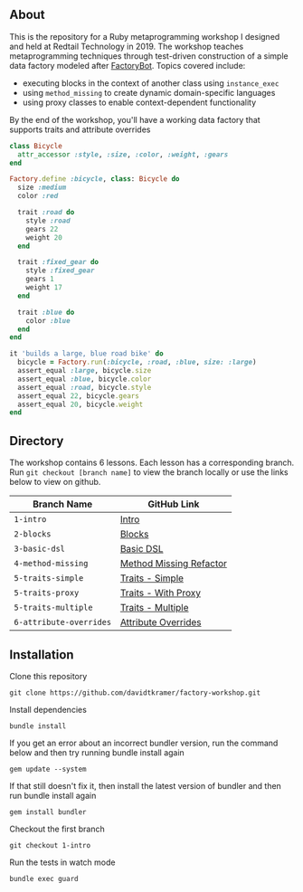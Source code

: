 ## About

This is the repository for a Ruby metaprogramming workshop I designed and held at Redtail Technology in 2019. The workshop teaches metaprogramming techniques through test-driven construction of a simple data factory modeled after [FactoryBot](https://github.com/thoughtbot/factory_bot). Topics covered include:

- executing blocks in the context of another class using `instance_exec`
- using `method_missing` to create dynamic domain-specific languages
- using proxy classes to enable context-dependent functionality

By the end of the workshop, you'll have a working data factory that supports traits and attribute overrides

```ruby
class Bicycle
  attr_accessor :style, :size, :color, :weight, :gears
end

Factory.define :bicycle, class: Bicycle do
  size :medium
  color :red

  trait :road do
    style :road
    gears 22
    weight 20
  end

  trait :fixed_gear do
    style :fixed_gear
    gears 1
    weight 17
  end

  trait :blue do
    color :blue
  end
end

it 'builds a large, blue road bike' do
  bicycle = Factory.run(:bicycle, :road, :blue, size: :large)
  assert_equal :large, bicycle.size
  assert_equal :blue, bicycle.color
  assert_equal :road, bicycle.style
  assert_equal 22, bicycle.gears
  assert_equal 20, bicycle.weight
end
```

## Directory

The workshop contains 6 lessons. Each lesson has a corresponding branch. Run `git checkout [branch name]` to view the branch locally or use the links below to view on github.

| Branch Name | GitHub Link |
| --- | --- |
| `1-intro` | [Intro](https://github.com/davidtkramer/factory-workshop/tree/1-intro) |
| `2-blocks` | [Blocks](https://github.com/davidtkramer/factory-workshop/tree/2-blocks) |
| `3-basic-dsl` | [Basic DSL](https://github.com/davidtkramer/factory-workshop/tree/3-basic-dsl) |
| `4-method-missing` | [Method Missing Refactor](https://github.com/davidtkramer/factory-workshop/tree/4-method-missing) |
| `5-traits-simple` | [Traits - Simple](https://github.com/davidtkramer/factory-workshop/tree/5-traits-simple) |
| `5-traits-proxy` | [Traits - With Proxy](https://github.com/davidtkramer/factory-workshop/tree/5-traits-proxy) |
| `5-traits-multiple` | [Traits - Multiple](https://github.com/davidtkramer/factory-workshop/tree/5-traits-multiple) |
| `6-attribute-overrides` | [Attribute Overrides](https://github.com/davidtkramer/factory-workshop/tree/6-attribute-overrides) |

## Installation

Clone this repository

```
git clone https://github.com/davidtkramer/factory-workshop.git
```

Install dependencies

```
bundle install
```

If you get an error about an incorrect bundler version, run the command below and then try running bundle install again

```
gem update --system
```

If that still doesn't fix it, then install the latest version of bundler and then run bundle install again

```
gem install bundler
```

Checkout the first branch

```
git checkout 1-intro
```

Run the tests in watch mode

```
bundle exec guard
```
